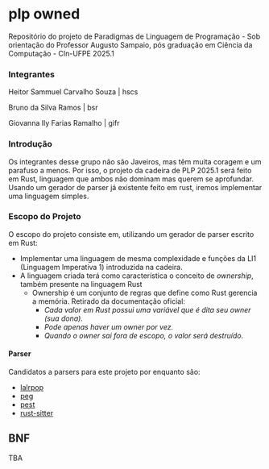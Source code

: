 # plp owned

Repositório do projeto de Paradigmas de Linguagem de Programação - Sob orientação do Professor Augusto Sampaio, pós graduação em Ciência da Computação - CIn-UFPE 2025.1

### Integrantes
Heitor Sammuel Carvalho Souza | hscs

Bruno da Silva Ramos | bsr

Giovanna Ily Farias Ramalho | gifr

### Introdução
Os integrantes desse grupo não são Javeiros, mas têm muita coragem e um parafuso a menos. Por isso, o projeto da cadeira de PLP 2025.1 será feito em Rust, linguagem que ambos não dominam mas querem se aprofundar. Usando um gerador de parser já existente feito em rust, iremos implementar uma linguagem simples.


### Escopo do Projeto
O escopo do projeto consiste em, utilizando um gerador de parser escrito em Rust:
- Implementar uma linguagem de mesma complexidade e funções da LI1 (Linguagem Imperativa 1) introduzida na cadeira.
- A linguagem criada terá como característica o conceito de _ownership_, também presente na linguagem Rust
  -  Ownership é um conjunto de regras que define como Rust gerencia a memória. Retirado da documentação oficial:
     -  _Cada valor em Rust possui uma variável que é dita seu owner (sua dona)._
     -  _Pode apenas haver um owner por vez._
     -  _Quando o owner sai fora de escopo, o valor será destruído._

#### Parser
Candidatos a parsers para este projeto por enquanto são:
- [lalrpop](https://crates.io/crates/lalrpop)
- [peg](https://crates.io/crates/peg)
- [pest](https://pest.rs/)
- [rust-sitter](https://crates.io/crates/rust-sitter)

## BNF
TBA
